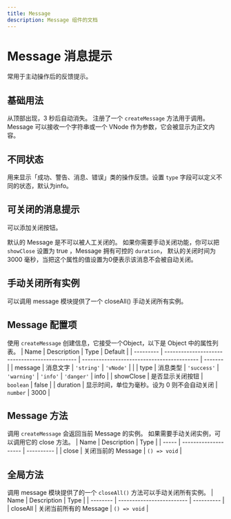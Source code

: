 ```yaml
---
title: Message
description: Message 组件的文档
---
```


# Message 消息提示

常用于主动操作后的反馈提示。

## 基础用法

从顶部出现，3 秒后自动消失。 注册了一个 `createMessage` 方法用于调用。 Message 可以接收一个字符串或一个 VNode 作为参数，它会被显示为正文内容。

<preview path="../demo/Message/Basic.vue" title="基础用法" description="Message 组件的基础用法"></preview>

## 不同状态

用来显示「成功、警告、消息、错误」类的操作反馈。设置 `type` 字段可以定义不同的状态，默认为info。

<preview path="../demo/Message/Type.vue" title="不同状态" description="Message 组件的不同状态"></preview>

## 可关闭的消息提示

可以添加关闭按钮。

默认的 Message 是不可以被人工关闭的。 如果你需要手动关闭功能，你可以把 `showClose` 设置为 true ，Message 拥有可控的 `duration`， 默认的关闭时间为 3000 毫秒，当把这个属性的值设置为0便表示该消息不会被自动关闭。

<preview path="../demo/Message/Close.vue" title="可关闭的消息提示" description="Message 组件的可关闭的消息提示"></preview>

## 手动关闭所有实例

可以调用 message 模块提供了一个 closeAll() 手动关闭所有实例。

<preview path="../demo/Message/CloseAll.vue" title="手动关闭所有实例" description="Message 组件的手动关闭所有实例"></preview>


## Message 配置项
使用 `createMessage` 创建信息，它接受一个Object，以下是 Object 中的属性列表。
| Name      | Description                                    | Type                                       | Default |
| --------- | ---------------------------------------------- | ------------------------------------------ | ------- |
| message   | 消息文字                                       | `'string'` \| `'vNode'`                    |         |
| type      | 消息类型                                       | `'success'` \| `'warning'` \| `'info'` \| `'danger'` | info    |
| showClose | 是否显示关闭按钮                               | `boolean`                                  | false   |
| duration  | 显示时间，单位为毫秒。设为 0 则不会自动关闭 | `number`                                   | 3000    |

## Message 方法
调用 `createMessage` 会返回当前 Message 的实例。 如果需要手动关闭实例，可以调用它的 close 方法。
| Name  | Description          | Type       |
| ----- | -------------------- | ---------- |
| close | 关闭当前的 Message | `() => void` |

## 全局方法
调用 message 模块提供了的一个 `closeAll()` 方法可以手动关闭所有实例。
| Name     | Description               | Type       |
| -------- | ------------------------- | ---------- |
| closeAll | 关闭当前所有的 Message | `() => void` |